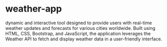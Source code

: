 # weather-app
dynamic and interactive tool designed to provide users with real-time weather updates and forecasts for various cities worldwide. Built using HTML, CSS, Bootstrap, and JavaScript, the application leverages the Weather API to fetch and display weather data in a user-friendly interface.
